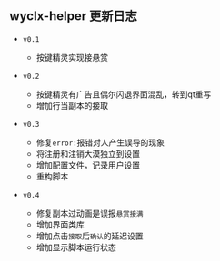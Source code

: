 ## wyclx-helper 更新日志

- `v0.1`
  - 按键精灵实现接悬赏
- `v0.2`
  - 按键精灵有广告且偶尔闪退界面混乱，转到qt重写
  - 增加行当副本的接取

- `v0.3`
  - 修复`error:`报错对人产生误导的现象
  - 将注册和注销大漠独立到设置
  - 增加配置文件，记录用户设置
  - 重构脚本
- `v0.4`
  - 修复副本过动画是误报`悬赏接满`
  - 增加界面类库
  - 增加点击`接取`后`确认`的延迟设置
  - 增加显示脚本运行状态
